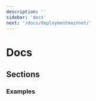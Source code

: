 ```yaml
---
description: ''
sidebar: 'docs'
next: '/docs/deploymentmainnet/'
---
```


# Docs

## Sections

### Examples
